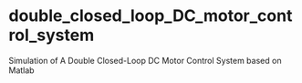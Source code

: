 # double_closed_loop_DC_motor_control_system
Simulation of A Double Closed-Loop DC Motor Control System based on Matlab
